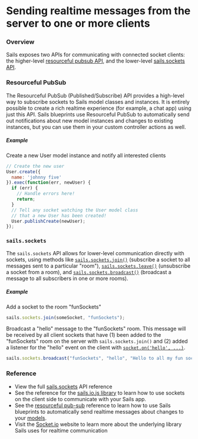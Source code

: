 # Sending realtime messages from the server to one or more clients

### Overview

Sails exposes two APIs for communicating with connected socket clients: the higher-level [resourceful pubsub API](http://sailsjs.org/documentation/reference/web-sockets/resourceful-pub-sub), and the lower-level [sails.sockets API](http://sailsjs.org/documentation/reference/web-sockets/sails-sockets).

### Resourceful PubSub

The Resourceful PubSub (Published/Subscribe) API provides a high-level way to subscribe sockets to Sails model classes and instances.  It is entirely possible to create a rich realtime experience (for example, a chat app) using just this API.  Sails blueprints use Resourceful PubSub to automatically send out notifications about new model instances and changes to existing instances, but you can use them in your custom controller actions as well.

##### Example

Create a new User model instance and notify all interested clients

```javascript
// Create the new user
User.create({
  name: 'johnny five'
}).exec(function(err, newUser) {
  if (err) {
    // Handle errors here!
    return;
  }
  // Tell any socket watching the User model class
  // that a new User has been created!
  User.publishCreate(newUser);
});
```

### `sails.sockets`

The `sails.sockets` API allows for lower-level communication directly with sockets, using methods like [`sails.sockets.join()`](http://sailsjs.org/documentation/reference/web-sockets/sails-sockets/sails-sockets-join) (subscribe a socket to all messages sent to a particular "room"), [`sails.sockets.leave()`](http://sailsjs.org/documentation/reference/web-sockets/sails-sockets/sails-sockets-leave) (unsubscribe a socket from a room), and [`sails.sockets.broadcast()`](http://sailsjs.org/documentation/reference/web-sockets/sails-sockets/sails-sockets-broadcast) (broadcast a message to all subscribers in one or more rooms).

##### Example

Add a socket to the room "funSockets"

```javascript
sails.sockets.join(someSocket, "funSockets");
```

Broadcast a "hello" message to the "funSockets" room.  This message will be received by all client sockets that have (1) been added to the "funSockets" room on the server with `sails.sockets.join()` and (2) added a listener for the "hello" event on the client with [`socket.on('hello', ...)`]().

```javascript
sails.sockets.broadcast("funSockets", "hello", "Hello to all my fun sockets!");
```

### Reference

* View the full [sails.sockets](http://sailsjs.org/documentation/reference/web-sockets/sails-sockets) API reference
* See the reference for the [sails.io.js library]() to learn how to use sockets on the client side to communicate with your Sails app.
* See the [resourceful pub-sub](http://sailsjs.org/documentation/reference/web-sockets/resourceful-pub-sub) reference to learn how to use Sails blueprints to automatically send realtime messages about changes to your [models](http://sailsjs.org/documentation/concepts/models-and-orm/models).
* Visit the [Socket.io](http://socket.io) website to learn more about the underlying library Sails uses for realtime communication
